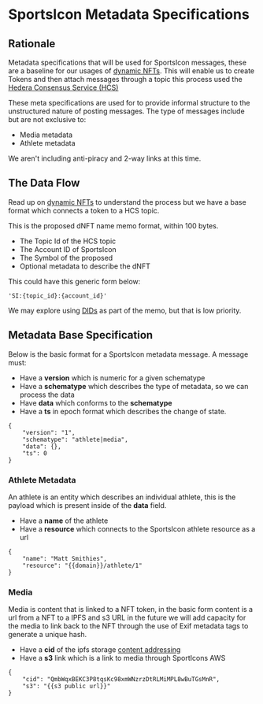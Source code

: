 # SportsIcon Metadata Specifications


## Rationale

Metadata specifications that will be used for SportsIcon messages, these are a baseline for our usages of [dynamic NFTs](https://github.com/trustenterprises/hedera-dnft-specification). This will enable us to create Tokens and then attach messages through a topic this process used the [Hedera Consensus Service (HCS)](https://hedera.com/consensus-service) 

These meta specifications are used for to provide informal structure to the unstructured nature of posting messages. The type of messages include but are not exclusive to:

- Media metadata
- Athlete metadata 

We aren't including anti-piracy and 2-way links at this time. 

## The Data Flow

Read up on [dynamic NFTs](https://github.com/trustenterprises/hedera-dnft-specification) to understand the process but we have a base format which connects a token to a HCS topic.

This is the proposed dNFT name memo format, within 100 bytes.

- The Topic Id of the HCS topic
- The Account ID of SportsIcon
- The Symbol of the proposed
- Optional metadata to describe the dNFT

This could have this generic form below:

    'SI:{topic_id}:{account_id}'

We may explore using [DIDs](https://www.w3.org/TR/did-core/) as part of the memo, but that is low priority.

## Metadata Base Specification

Below is the basic format for a SportsIcon metadata message. A message must:

- Have a **version** which is numeric for a given schematype
- Have a **schematype** which describes the type of metadata, so we can process the data
- Have **data** which conforms to the **schematype**
- Have a **ts** in epoch format which describes the change of state.  

```
{
    "version": "1",
    "schematype": "athlete|media",
    "data": {},
    "ts": 0      
}
```

### Athlete Metadata

An athlete is an entity which describes an individual athlete, this is the payload which is present inside of the **data** field. 

- Have a **name** of the athlete
- Have a **resource** which connects to the SportsIcon athlete resource as a url 

```
{
    "name": "Matt Smithies",
    "resource": "{{domain}}/athlete/1" 
}
```
 

### Media

Media is content that is linked to a NFT token, in the basic form content is a url from a NFT to a IPFS and s3 URL in the future we will add capacity for the media to link back to the NFT through the use of Exif metadata tags to generate a unique hash.  

- Have a **cid** of the ipfs storage [content addressing](https://docs.ipfs.io/concepts/content-addressing/#identifier-formats)
- Have a **s3** link which is a link to media through SportIcons AWS

```
{
    "cid": "QmbWqxBEKC3P8tqsKc98xmWNzrzDtRLMiMPL8wBuTGsMnR",
    "s3": "{{s3 public url}}"
}
```
